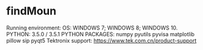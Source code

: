 # findMoun
Running environment:
	OS: WINDOWS 7; WINDOWS 8; WINDOWS 10.
	PYTHON: 3.5.0 / 3.5.1
	PYTHON PACKAGES:
		numpy
		pyutils
		pyvisa
		matplotlib
		pillow
		sip
		pyqt5
	Tektronix support:
	https://www.tek.com.cn/product-support